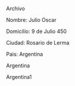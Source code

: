 Archivo

Nombre: Julio Oscar

Domicilio: 9 de Julio 450

Ciudad: Rosario de Lerma

Pais: Argentina

Argentina

Argentina1
